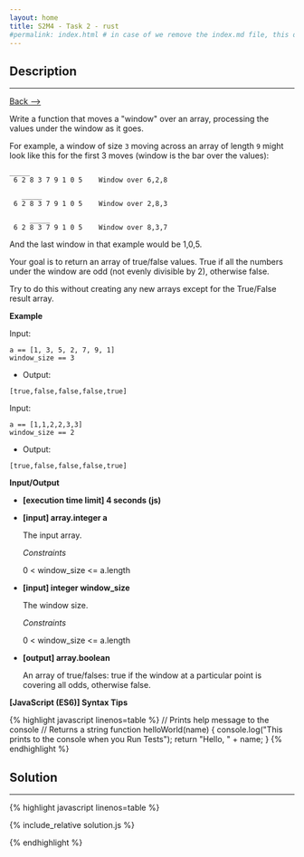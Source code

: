 ```yaml
---
layout: home
title: S2M4 - Task 2 - rust
#permalink: index.html # in case of we remove the index.md file, this doc will be the index page
---
```


<div class="row">
<div class="columnStmt" markdown="1">

##  Description
------

[Back --> ](../README.md) 

Write a function that moves a "window" over an array, processing the values under the window as it goes.

For example, a window of size `3` moving across an array of length `9` might look like this for the first 3 moves (window is the bar over the values):

```
_____
 6 2 8 3 7 9 1 0 5    Window over 6,2,8

   _____
 6 2 8 3 7 9 1 0 5    Window over 2,8,3

     _____
 6 2 8 3 7 9 1 0 5    Window over 8,3,7
```

And the last window in that example would be 1,0,5.

Your goal is to return an array of true/false values. True if all the numbers under the window are odd (not evenly divisible by 2), otherwise false.

Try to do this without creating any new arrays except for the True/False result array.

**Example**

Input:

```
a == [1, 3, 5, 2, 7, 9, 1]
window_size == 3
```

-   Output:

```
[true,false,false,false,true]
```

Input:

```
a == [1,1,2,2,3,3]
window_size == 2
```

-   Output:

```
[true,false,false,false,true]
```

**Input/Output**

* **[execution time limit] 4 seconds (js)**

* **[input] array.integer a**

    The input array.

    *Constraints*

     0 < window_size <= a.length

* **[input] integer window_size**

    The window size.

    *Constraints*

    0 < window_size <= a.length

* **[output] array.boolean**

    An array of true/falses: true if the window at a particular point is covering all odds, otherwise false.

**[JavaScript (ES6)] Syntax Tips**

{% highlight javascript linenos=table %}
// Prints help message to the console
// Returns a string
function helloWorld(name) {
    console.log("This prints to the console when you Run Tests");
    return "Hello, " + name;
}
{% endhighlight %}

</div>
<div class="columnSol" markdown="1">

## Solution
------

{% highlight javascript linenos=table %}

{% include_relative solution.js %}

{% endhighlight %}

</div>
</div>